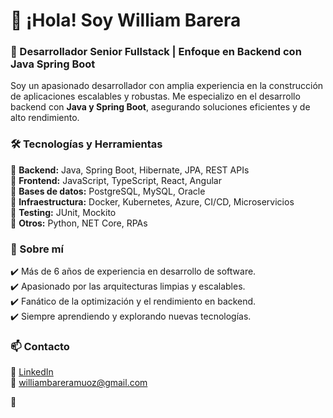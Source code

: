 # 👋 ¡Hola! Soy William Barera  

### 🚀 Desarrollador Senior Fullstack | Enfoque en Backend con Java Spring Boot  

Soy un apasionado desarrollador con amplia experiencia en la construcción de aplicaciones escalables y robustas. Me especializo en el desarrollo backend con **Java y Spring Boot**, asegurando soluciones eficientes y de alto rendimiento.  

### 🛠️ Tecnologías y Herramientas  
🔹 **Backend:** Java, Spring Boot, Hibernate, JPA, REST APIs  
🔹 **Frontend:** JavaScript, TypeScript, React, Angular  
🔹 **Bases de datos:** PostgreSQL, MySQL, Oracle  
🔹 **Infraestructura:** Docker, Kubernetes, Azure, CI/CD, Microservicios  
🔹 **Testing:** JUnit, Mockito  
🔹 **Otros:** Python, NET Core, RPAs  

### 📌 Sobre mí  
✔️ Más de 6 años de experiencia en desarrollo de software.  
✔️ Apasionado por las arquitecturas limpias y escalables.  
✔️ Fanático de la optimización y el rendimiento en backend.  
✔️ Siempre aprendiendo y explorando nuevas tecnologías.  

### 📫 Contacto  
🔗 [LinkedIn](https://www.linkedin.com/in/willibm)  
📧 williambareramuoz@gmail.com  

🚀  
